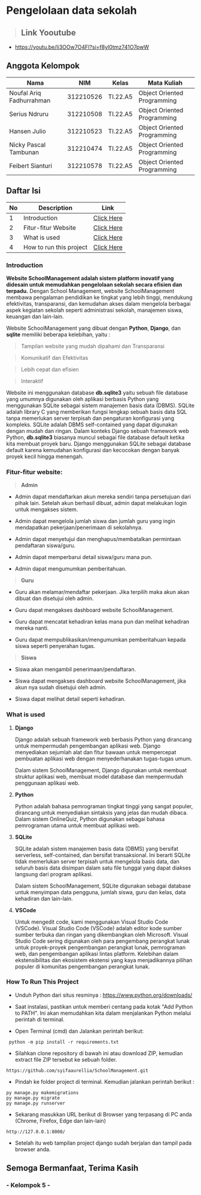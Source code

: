 # Pengelolaan data sekolah

> ## Link Yooutube
- https://youtu.be/Ii3OOw7O4FI?si=f8yl0tmz741O7pwW

## Anggota Kelompok <br>

| Nama                      | NIM       | Kelas     | Mata Kuliah                 |
| ------------------------- | --------- | --------- | --------------------------- |
| Noufal Ariq Fadhurrahman  | 312210526 | TI.22.A5  | Object Oriented Programming |
| Serius Ndruru             | 312210508 | TI.22.A5  | Object Oriented Programming |
| Hansen Julio              | 312210523 | TI.22.A5  | Object Oriented Programming |
| Nicky Pascal Tambunan     | 312210474 | TI.22.A5  | Object Oriented Programming |
| Feibert Sianturi          | 312210578 | TI.22.A5  | Object Oriented Programming |


## Daftar Isi <br>

| No  | Description             | Link                                                    |
| --- | ----------------------- | ------------------------------------------------------- |
| 1   | Introduction            | [Click Here](#introduction)                             |
| 2   | Fitur-fitur Website     | [Click Here](#fitur-fitur-website)			  |
| 3   | What is used            | [Click Here](#what-is-used)                             |
| 4   | How to run this project | [Click Here](#how-to-run-this-project)                  |

### Introduction
**Website SchoolManagement adalah sistem platform inovatif yang didesain untuk memudahkan pengelolaan sekolah secara efisien dan terpadu.** Dengan School Management, website SchoolManagement membawa pengalaman pendidikan ke tingkat yang lebih tinggi, mendukung efektivitas, transparansi, dan kemudahan akses dalam mengelola berbagai aspek kegiatan sekolah seperti administrasi sekolah, manajemen siswa, keuangan dan lain-lain.

Website SchoolManagement yang dibuat dengan **Python**, **Django**, dan **sqlite** memiliki beberapa kelebihan, yaitu :
> Tampilan website yang mudah dipahami dan Transparansi

> Komunikatif dan Efektivitas

> Lebih cepat dan efisien

> Interaktif


Website ini menggunakan database **db.sqlite3** yaitu sebuah file database yang umumnya digunakan oleh aplikasi berbasis Python yang menggunakan SQLite sebagai sistem manajemen basis data (DBMS). SQLite adalah library C yang memberikan fungsi lengkap sebuah basis data SQL tanpa memerlukan server terpisah dan pengaturan konfigurasi yang kompleks. SQLite adalah DBMS self-contained yang dapat digunakan dengan mudah dan ringan. Dalam konteks Django sebuah framework web Python, **db.sqlite3** biasanya muncul sebagai file database default ketika kita membuat proyek baru. Django menggunakan SQLite sebagai database default karena kemudahan konfigurasi dan kecocokan dengan banyak proyek kecil hingga menengah. 

### Fitur-fitur website:

> **Admin**
- Admin dapat mendaftarkan akun mereka sendiri tanpa persetujuan dari pihak lain. Setelah akun berhasil dibuat, admin dapat melakukan login untuk mengakses sistem.

- Admin dapat mengelola jumlah siswa dan jumlah guru yang ingin mendapatkan pekerjaan/penerimaan di sekolahnya.

- Admin dapat menyetujui dan menghapus/membatalkan permintaan pendaftaran siswa/guru.

- Admin dapat memperbarui detail siswa/guru mana pun.

- Admin dapat mengumumkan pemberitahuan.


> **Guru**

- Guru akan melamar/mendaftar pekerjaan. Jika terpilih maka akun akan dibuat dan disetujui oleh admin.

- Guru dapat mengakses dashboard website SchoolManagement.

- Guru dapat mencatat kehadiran kelas mana pun dan melihat kehadiran mereka nanti.

- Guru dapat mempublikasikan/mengumumkan pemberitahuan kepada siswa seperti penyerahan tugas.


> **Siswa**

- Siswa akan mengambil penerimaan/pendaftaran.

- Siswa dapat mengakses dashboard website SchoolManagement, jika akun nya sudah disetujui oleh admin.

- Siswa dapat melihat detail seperti kehadiran.


### What is used

1. **Django**
   
   Django adalah sebuah framework web berbasis Python yang dirancang untuk mempermudah pengembangan aplikasi web. Django menyediakan sejumlah alat dan fitur bawaan untuk mempercepat pembuatan aplikasi web dengan
   menyederhanakan tugas-tugas umum.

   Dalam sistem SchoolManagement, Django digunakan untuk membuat struktur aplikasi web, membuat model database dan mempermudah penggunaan aplikasi web.


2. **Python**

    Python adalah bahasa pemrograman tingkat tinggi yang sangat populer, dirancang untuk menyediakan sintaksis yang jelas dan mudah dibaca. Dalam sistem OnlineQuiz, Python digunakan sebagai bahasa pemrograman utama untuk membuat aplikasi web.


3. **SQLite**
   
   
   SQLite adalah sistem manajemen basis data (DBMS) yang bersifat serverless, self-contained, dan bersifat transaksional. Ini berarti SQLite tidak memerlukan server terpisah untuk mengelola basis data, dan seluruh basis
   data disimpan dalam satu file tunggal yang dapat diakses langsung dari program aplikasi.

   Dalam sistem SchoolManagement, SQLite digunakan sebagai database untuk menyimpan data pengguna, jumlah siswa, guru dan kelas, data kehadiran dan lain-lain.


4. **VSCode**


   Untuk mengedit code, kami menggunakan Visual Studio Code (VSCode). Visual Studio Code (VSCode) adalah editor kode sumber sumber terbuka dan ringan yang dikembangkan oleh Microsoft. Visual Studio Code sering digunakan oleh para pengembang perangkat lunak untuk proyek-proyek pengembangan perangkat lunak, pemrograman web, dan pengembangan aplikasi lintas platform. Kelebihan dalam ekstensibilitas dan ekosistem ekstensi yang kaya menjadikannya pilihan populer di komunitas pengembangan perangkat lunak.



### How To Run This Project

- Unduh Python dari situs resminya : https://www.python.org/downloads/
  
- Saat instalasi, pastikan untuk memberi centang pada kotak "Add Python to PATH". Ini akan memudahkan kita dalam menjalankan Python melalui perintah di terminal.
  
- Open Terminal (cmd) dan Jalankan perintah berikut:

```
 python -m pip install -r requirements.txt 
```

- Silahkan clone repository di bawah ini atau download ZIP, kemudian extract file ZIP tersebut ke sebuah folder.

```
https://github.com/syifaaurellia/SchoolManagement.git
```
  
- Pindah ke folder project di terminal. Kemudian jalankan perintah berikut :
  
```
py manage.py makemigrations
py manage.py migrate
py manage.py runserver
```

- Sekarang masukkan URL berikut di Browser yang terpasang di PC anda (Chrome, Firefox, Edge dan lain-lain)

```
http://127.0.0.1:8000/
```

- Setelah itu web tampilan project django sudah berjalan dan tampil pada browser anda.


## Semoga Bermanfaat, Terima Kasih 

### - Kelompok 5 -
